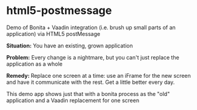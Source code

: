 html5-postmessage
=================

Demo of Bonita + Vaadin integration (i.e. brush up small parts of an application) via HTML5 postMessage

<b>Situation:</b> You have an existing, grown application

<b>Problem:</b> Every change is a nightmare, but you can't just replace the application as a whole

<b>Remedy: </b> Replace one screen at a time: use an iFrame for the new screen and have it communicate with the rest. Get a little better every day. 

This demo app shows just that with a bonita process as the "old" application and a Vaadin replacement for one screen

